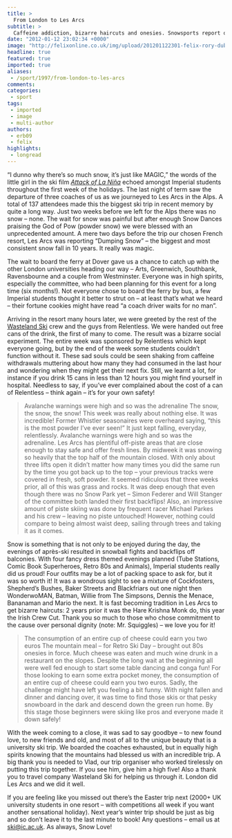 ```yaml
---
title: >
  From London to Les Arcs
subtitle: >
  Caffeine addiction, bizarre haircuts and onesies. Snowsports report on their biggest ski trip in recent memory
date: "2012-01-12 23:02:34 +0000"
image: "http://felixonline.co.uk/img/upload/201201122301-felix-rory-dub-sequence.jpg"
headline: true
featured: true
imported: true
aliases:
 - /sport/1997/from-london-to-les-arcs
comments:
categories:
 - sport
tags:
 - imported
 - image
 - multi-author
authors:
 - erb09
 - felix
highlights:
 - longread
---
```


“I dunno why there’s so much snow, it’s just like MAGIC,” the words of the little girl in the ski film [_Attack of La Niña_](http://www.youtube.com/watch?v=KNI0ZKPA48A) echoed amongst Imperial students throughout the first week of the holidays. The last night of term saw the departure of three coaches of us as we journeyed to Les Arcs in the Alps. A total of 137 attendees made this the biggest ski trip in recent memory by quite a long way. Just two weeks before we left for the Alps there was no snow – none. The wait for snow was painful but after enough Snow Dances praising the God of Pow (powder snow) we were blessed with an unprecedented amount. A mere two days before the trip our chosen French resort, Les Arcs was reporting “Dumping Snow” – the biggest and most consistent snow fall in 10 years. It really was magic.

The wait to board the ferry at Dover gave us a chance to catch up with the other London universities heading our way – Arts, Greenwich, Southbank, Ravensbourne and a couple from Westminster. Everyone was in high spirits, especially the committee, who had been planning for this event for a long time (six months!). Not everyone chose to board the ferry by bus, a few Imperial students thought it better to strut on – at least that’s what we heard – their fortune cookies might have read “a coach driver waits for no man”.

Arriving in the resort many hours later, we were greeted by the rest of the [Wasteland Ski](http://www.wastelandski.com/) crew and the guys from Relentless. We were handed out free cans of the drink, the first of many to come. The result was a bizarre social experiment. The entire week was sponsored by Relentless which kept everyone going, but by the end of the week some students couldn’t function without it. These sad souls could be seen shaking from caffeine withdrawals muttering about how many they had consumed in the last hour and wondering when they might get their next fix. Still, we learnt a lot, for instance if you drink 15 cans in less than 12 hours you might find yourself in hospital. Needless to say, if you’ve ever complained about the cost of a can of Relentless – think again – it’s for your own safety!
> Avalanche warnings were high and so was the adrenaline
The snow, the snow, the snow! This week was really about nothing else. It was incredible! Former Whistler seasonaires were overheard saying, “this is the most powder I’ve ever seen!” It just kept falling, everyday, relentlessly. Avalanche warnings were high and so was the adrenaline. Les Arcs has plentiful off-piste areas that are close enough to stay safe and offer fresh lines. By midweek it was snowing so heavily that the top half of the mountain closed. With only about three lifts open it didn’t matter how many times you did the same run by the time you got back up to the top – your previous tracks were covered in fresh, soft powder. It seemed ridiculous that three weeks prior, all of this was grass and rocks. It was deep enough that even though there was no Snow Park yet – Simon Federer and Will Stanger of the committee both landed their first backflips! Also, an impressive amount of piste skiing was done by frequent racer Michael Parkes and his crew – leaving no piste untouched! However, nothing could compare to being almost waist deep, sailing through trees and taking it as it comes.

Snow is something that is not only to be enjoyed during the day, the evenings of après-ski resulted in snowball fights and backflips off balconies. With four fancy dress themed evenings planned (Tube Stations, Comic Book Superheroes, Retro 80s and Animals), Imperial students really did us proud! Four outfits may be a lot of packing space to ask for, but it was so worth it! It was a wondrous sight to see a mixture of Cockfosters, Shepherd’s Bushes, Baker Streets and Blackfriars out one night then WonderwoMAN, Batman, Willie from The Simpsons, Dennis the Menace, Bananaman and Mario the next. It is fast becoming tradition in Les Arcs to get bizarre haircuts: 2 years prior it was the Hare Krishna Monk do, this year the Irish Crew Cut. Thank you so much to those who chose commitment to the cause over personal dignity (note: Mr. Squiggles) – we love you for it!
> The consumption of an entire cup of cheese could earn you two euros
The mountain meal – for Retro Ski Day – brought out 80s onesies in force. Much cheese was eaten and much wine drunk in a restaurant on the slopes. Despite the long wait at the beginning all were well fed enough to start some table dancing and conga fun! For those looking to earn some extra pocket money, the consumption of an entire cup of cheese could earn you two euros. Sadly, the challenge might have left you feeling a bit funny. With night fallen and dinner and dancing over, it was time to find those skis or that pesky snowboard in the dark and descend down the green run home. By this stage those beginners were skiing like pros and everyone made it down safely!

With the week coming to a close, it was sad to say goodbye – to new found love, to new friends and old, and most of all to the unique beauty that is a university ski trip. We boarded the coaches exhausted, but in equally high spirits knowing that the mountains had blessed us with an incredible trip.
 A big thank you is needed to Vlad, our trip organiser who worked tirelessly on putting this trip together. If you see him, give him a high five! Also a thank you to travel company Wasteland Ski for helping us through it. London did Les Arcs and we did it well.

If you are feeling like you missed out there’s the Easter trip next (2000+ UK university students in one resort – with competitions all week if you want another sensational holiday). Next year’s winter trip should be just as big and so don’t leave it to the last minute to book! Any questions – email us at [ski@ic.ac.uk](mailto:ski@ic.ac.uk?subject=Ski%20Question). As always, Snow Love!
